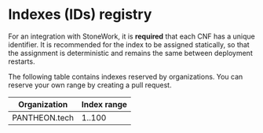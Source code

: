Indexes (IDs) registry
============================================

For an integration with StoneWork, it is **required** that each CNF has a unique
identifier. It is recommended for the index to be assigned statically, so
that the assignment is deterministic and remains the same between deployment
restarts. 

The following table contains indexes reserved by organizations.
You can reserve your own range by creating a pull request.


| Organization            | Index range  |
| ----------------------- | ------------ |
| PANTHEON.tech           | 1..100       |
